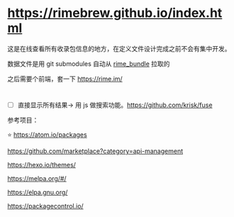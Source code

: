 # <https://rimebrew.github.io/index.html>

这是在线查看所有收录包信息的地方，在定义文件设计完成之前不会有集中开发。

数据文件是用 git submodules 自动从 [rime_bundle](https://github.com/rimebrew/rime_bundle) 拉取的

之后需要个前端，套一下 https://rime.im/

#

- [ ] 直接显示所有结果-> 用 js 做搜索功能。<https://github.com/krisk/fuse>

参考项目： 

⭐ <https://atom.io/packages>

<https://github.com/marketplace?category=api-management>

<https://hexo.io/themes/>

<https://melpa.org/#/>

<https://elpa.gnu.org/>

<https://packagecontrol.io/>

